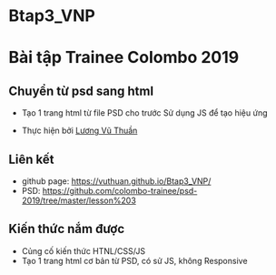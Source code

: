 # Btap3_VNP
# Bài tập Trainee Colombo 2019
## Chuyển từ psd sang html
 * Tạo 1 trang html từ file PSD cho trước Sử dụng JS để tạo hiệu ứng

 * Thực hiện bởi [Lương Vũ Thuần](https://github.com/VuThuan)

## Liên kết
 * github page: https://vuthuan.github.io/Btap3_VNP/
 * PSD: https://github.com/colombo-trainee/psd-2019/tree/master/lesson%203
## Kiến thức nắm được
 * Củng cố kiến thức HTNL/CSS/JS
 * Tạo 1 trang html cơ bản từ PSD, có sử JS, không Responsive